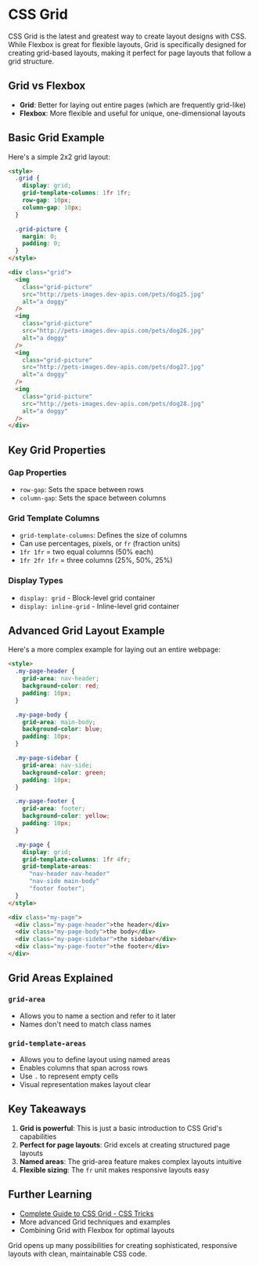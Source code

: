# CSS Grid

CSS Grid is the latest and greatest way to create layout designs with CSS. While Flexbox is great for flexible layouts, Grid is specifically designed for creating grid-based layouts, making it perfect for page layouts that follow a grid structure.

## Grid vs Flexbox

- **Grid**: Better for laying out entire pages (which are frequently grid-like)
- **Flexbox**: More flexible and useful for unique, one-dimensional layouts

## Basic Grid Example

Here's a simple 2x2 grid layout:

```html
<style>
  .grid {
    display: grid;
    grid-template-columns: 1fr 1fr;
    row-gap: 10px;
    column-gap: 10px;
  }

  .grid-picture {
    margin: 0;
    padding: 0;
  }
</style>

<div class="grid">
  <img
    class="grid-picture"
    src="http://pets-images.dev-apis.com/pets/dog25.jpg"
    alt="a doggy"
  />
  <img
    class="grid-picture"
    src="http://pets-images.dev-apis.com/pets/dog26.jpg"
    alt="a doggy"
  />
  <img
    class="grid-picture"
    src="http://pets-images.dev-apis.com/pets/dog27.jpg"
    alt="a doggy"
  />
  <img
    class="grid-picture"
    src="http://pets-images.dev-apis.com/pets/dog28.jpg"
    alt="a doggy"
  />
</div>
```

## Key Grid Properties

### Gap Properties

- `row-gap`: Sets the space between rows
- `column-gap`: Sets the space between columns

### Grid Template Columns

- `grid-template-columns`: Defines the size of columns
- Can use percentages, pixels, or `fr` (fraction units)
- `1fr 1fr` = two equal columns (50% each)
- `1fr 2fr 1fr` = three columns (25%, 50%, 25%)

### Display Types

- `display: grid` - Block-level grid container
- `display: inline-grid` - Inline-level grid container

## Advanced Grid Layout Example

Here's a more complex example for laying out an entire webpage:

```html
<style>
  .my-page-header {
    grid-area: nav-header;
    background-color: red;
    padding: 10px;
  }

  .my-page-body {
    grid-area: main-body;
    background-color: blue;
    padding: 10px;
  }

  .my-page-sidebar {
    grid-area: nav-side;
    background-color: green;
    padding: 10px;
  }

  .my-page-footer {
    grid-area: footer;
    background-color: yellow;
    padding: 10px;
  }

  .my-page {
    display: grid;
    grid-template-columns: 1fr 4fr;
    grid-template-areas:
      "nav-header nav-header"
      "nav-side main-body"
      "footer footer";
  }
</style>

<div class="my-page">
  <div class="my-page-header">the header</div>
  <div class="my-page-body">the body</div>
  <div class="my-page-sidebar">the sidebar</div>
  <div class="my-page-footer">the footer</div>
</div>
```

## Grid Areas Explained

### `grid-area`

- Allows you to name a section and refer to it later
- Names don't need to match class names

### `grid-template-areas`

- Allows you to define layout using named areas
- Enables columns that span across rows
- Use `.` to represent empty cells
- Visual representation makes layout clear

## Key Takeaways

1. **Grid is powerful**: This is just a basic introduction to CSS Grid's capabilities
2. **Perfect for page layouts**: Grid excels at creating structured page layouts
3. **Named areas**: The grid-area feature makes complex layouts intuitive
4. **Flexible sizing**: The `fr` unit makes responsive layouts easy

## Further Learning

- [Complete Guide to CSS Grid - CSS Tricks](https://css-tricks.com/snippets/css/complete-guide-grid/)
- More advanced Grid techniques and examples
- Combining Grid with Flexbox for optimal layouts

Grid opens up many possibilities for creating sophisticated, responsive layouts with clean, maintainable CSS code.
